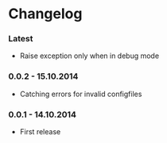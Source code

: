 # Changelog


### Latest

*   Raise exception only when in debug mode

### 0.0.2 - 15.10.2014

*    Catching errors for invalid configfiles


### 0.0.1 - 14.10.2014

* First release